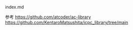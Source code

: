 index.md


参考
https://github.com/atcoder/ac-library
https://github.com/KentaroMatsushita/icpc_library/tree/main